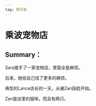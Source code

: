 ```yaml
---
tag: 黑历史
---
```


# 乘波宠物店

## Summary：

Sara接手了一家宠物店，里面全是麻烦。

后来，她给自己找了更多的麻烦。



典型的Lance店长的一天，从被Zari踩脸开始。

Zari是店里的猫咪，而且有两只。

